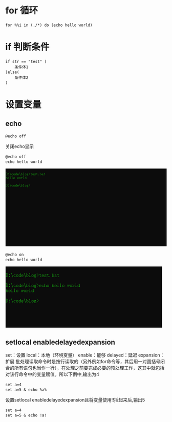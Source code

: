 # for 循环

``` batch
for %%i in (./*) do (echo hello world)
````

# if 判断条件

``` batch
if str == "test" (
    条件体1
)else(
    条件体2
)
```

# 设置变量

## echo
``` batch
@echo off
```
关闭echo显示
``` batch
@echo off
echo hello world
```
![echo_off](./batch_pic/echo_off.png)
``` batch
@echo on
echo hello world
```
![echo_off](./batch_pic/echo_on.png)

## setlocal enabledelayedexpansion
set：设置 local：本地（环境变量） enable：能够 delayed：延迟 expansion：扩展
批处理读取命令时是按行读取的（另外例如for命令等，其后用一对圆括号闭合的所有语句也当作一行），在处理之前要完成必要的预处理工作，这其中就包括对该行命令中的变量赋值。所以下例中,输出为4
``` batch
set a=4
set a=5 & echo %a%
```
设置setlocal enabledelayedexpansion且将变量使用!!括起来后,输出5
``` batch
set a=4
set a=5 & echo !a!
```

